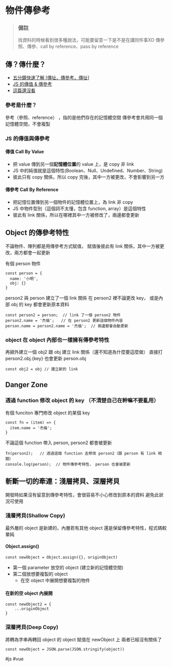 # 物件傳參考
> ### 備註
> 找資料的時候看到很多種說法，可能要留意一下是不是在講同件事XD
> 傳參照、傳參、call by reference、pass by reference
## 傳？傳什麼？
- [五分鐘快速了解 [傳址，傳參考，傳址] ](https://ithelp.ithome.com.tw/articles/10198215)
- [JS 的傳值 & 傳參考](https://ithelp.ithome.com.tw/articles/10225762)
- [這篇還沒看](https://ithelp.ithome.com.tw/articles/10209104)

### 參考是什麼？
參考（參照、reference） ，指的是他們存在的記憶體空間
傳參考會共用同一個記憶體空間，不會複製

### JS 的傳值與傳參考
#### 傳值 Call By Value
- 把 value 傳到另一個**記憶體位置**的 value 上，是 copy 非 link 
- JS 中的純值就是這個特性(Boolean、Null、Undefined、Number、String)
- 彼此只有 copy 關係，所以 copy 完後，其中一方被更改，不會影響到另一方
#### 傳參考 Call By Reference
- 把記憶位置傳到另一個物件的記憶體位置上，為 link 非 copy
- JS 中物件型別（這個詞不太懂，包含 function, array）是這個特性
- 彼此有 link 關係，所以在哪裡其中一方被修改了，兩邊都會更新


## Object 的傳參考特性
不論物件、陣列都是用傳參考方式賦值，
賦值後彼此有 link 關係，其中一方被更改，兩方都會一起更新

有個 person 物件
```
const person = {
  name: '小明',
  obj: {}
}
```
person2 與 person 建立了一個 link 關係
在 person2 裡不論更改 key， 或是內部 obj 的 key 都會更新原本資料
```
const person2 = person;  // link 了一個 person2 物件
person2.name = '杰倫';   // 在 person2 更新這個物件內容
person.name = person2.name = '杰倫';  // 兩邊都會自動更新
```
### object 在 object 內部也一樣擁有傳參考特性
再額外建立一個 obj2 跟 obj 建立 link 關係（還不知道為什麼要這麼做）
直接打 person2.obj.{key} 也會更新 person.obj
```
const obj2 = obj // 建立新的 link
```

## Danger Zone
### 透過 function 修改 object 的 key （不清楚自己在幹嘛不要亂用）
有個 funciton 專門修改 object 的某個 key
```
const fn = (item) => {
  item.name = '杰倫';
}
```
不論這個 function 帶入 person, person2 都會被更新
```
fn(person2);   // 透過這個 function 去修改 person2（跟 person 有 link 相關）
console.log(person);  // 物件傳參考特性， person 也會被更新
```
## 斬斷一切的牽連：淺層拷貝、深層拷貝
開發時如果沒有留意到傳參考特性，會很容易不小心修改到原本的資料
避免此狀況可使用
### 淺層拷貝(Shallow Copy)
最外層的 object 是新建的，內層若有其他 object 還是保留傳參考特性，程式碼較單純
#### Object.assign()

```
const newObject = Object.assign({}, originObject)
```
- 第一個 parameter 放空的 object (建立新的記憶體空間)
- 第二個放想要複製的 object
  - 在空 object 中展開想要複製的物件
#### 在新的空 object 內展開
```
const newObject2 = {
    ...originObject
}
```
### 深層拷貝(Deep Copy)
將轉為字串再轉回 object 的 object 賦值在 newObject 上
兩者已經沒有關係了
```
const newObject = JSON.parse(JSON.stringify(object))
```
#js #vue 